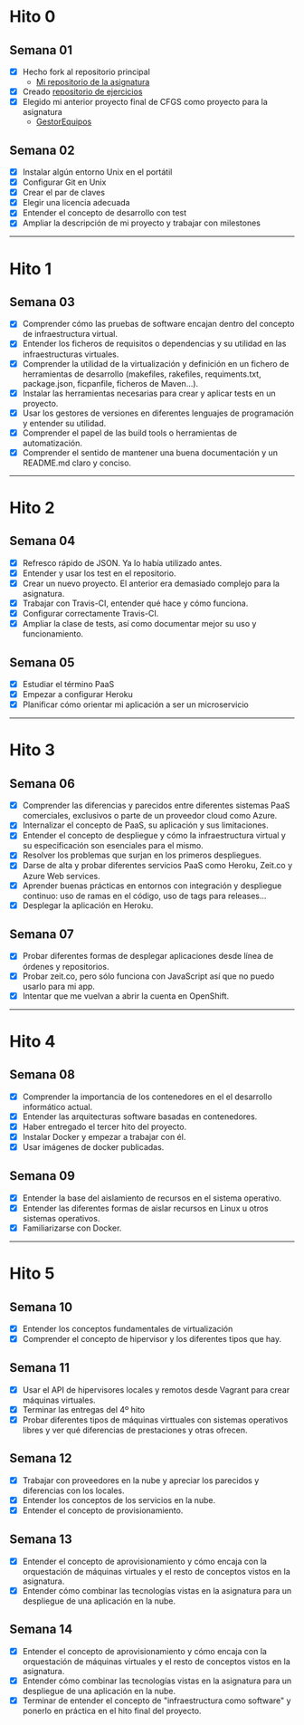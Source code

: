 # Hito 0
## Semana 01
 - [x] Hecho fork al repositorio principal
   - [Mi repositorio de la asignatura](https://github.com/alexhzr/IV-18-19)
- [x] Creado [repositorio de ejercicios](https://github.com/alexhzr/IV-18-19-Ejercicios)
 - [x] Elegido mi anterior proyecto final de CFGS como proyecto para la asignatura
   - [GestorEquipos](https://github.com/alexhzr/GestorEquipos)

## Semana 02
- [x] Instalar algún entorno Unix en el portátil
- [x] Configurar Git en Unix
- [x] Crear el par de claves
- [x] Elegir una licencia adecuada
- [x] Entender el concepto de desarrollo con test
- [x] Ampliar la descripción de mi proyecto y trabajar con milestones
---
# Hito 1

## Semana 03
- [x] Comprender cómo las pruebas de software encajan dentro del concepto de infraestructura virtual.
- [x] Entender los ficheros de requisitos o dependencias y su utilidad en las infraestructuras virtuales.
- [x] Comprender la utilidad de la virtualización y definición en un fichero de herramientas de desarrollo (makefiles, rakefiles, requiments.txt, package.json, ficpanfile, ficheros de Maven...).
- [x] Instalar las herramientas necesarias para crear y aplicar tests en un proyecto.
- [x] Usar los gestores de versiones en diferentes lenguajes de programación y entender su utilidad.
- [x] Comprender el papel de las build tools o herramientas de automatización.
- [x] Comprender el sentido de mantener una buena documentación y un README.md claro y conciso.
---
# Hito 2
## Semana 04
- [x] Refresco rápido de JSON. Ya lo había utilizado antes.
- [x] Entender y usar los test en el repositorio.
- [x] Crear un nuevo proyecto. El anterior era demasiado complejo para la asignatura.
- [x] Trabajar con Travis-CI, entender qué hace y cómo funciona.
- [x] Configurar correctamente Travis-CI.
- [x] Ampliar la clase de tests, así como documentar mejor su uso y funcionamiento.

## Semana 05
- [x] Estudiar el término PaaS
- [x] Empezar a configurar Heroku
- [x] Planificar cómo orientar mi aplicación a ser un microservicio  
---
# Hito 3
## Semana 06
- [x] Comprender las diferencias y parecidos entre diferentes sistemas PaaS comerciales, exclusivos o parte de un proveedor cloud como Azure.
- [x] Internalizar el concepto de PaaS, su aplicación y sus limitaciones.
- [x] Entender el concepto de despliegue y cómo la infraestructura virtual y su especificación son esenciales para el mismo.
- [x] Resolver los problemas que surjan en los primeros despliegues.
- [x] Darse de alta y probar diferentes servicios PaaS como Heroku, Zeit.co y Azure Web services.
- [x] Aprender buenas prácticas en entornos con integración y despliegue continuo: uso de ramas en el código, uso de tags para releases...
- [x] Desplegar la aplicación en Heroku.

## Semana 07
- [x] Probar diferentes formas de desplegar aplicaciones desde línea de órdenes y repositorios.
- [x] Probar zeit.co, pero sólo funciona con JavaScript así que no puedo usarlo para mi app.
- [x] Intentar que me vuelvan a abrir la cuenta en OpenShift.
---
# Hito 4
## Semana 08
- [x] Comprender la importancia de los contenedores en el el desarrollo informático actual.
- [x] Entender las arquitecturas software basadas en contenedores.
- [x] Haber entregado el tercer hito del proyecto.
- [x] Instalar Docker y empezar a trabajar con él.
- [x] Usar imágenes de docker publicadas.

## Semana 09
- [x] Entender la base del aislamiento de recursos en el sistema operativo.
- [x] Entender las diferentes formas de aislar recursos en Linux u otros sistemas operativos.
- [x] Familiarizarse con Docker.
---
# Hito 5
## Semana 10
- [x] Entender los conceptos fundamentales de virtualización
- [x] Comprender el concepto de hipervisor y los diferentes tipos que hay.

## Semana 11
- [x] Usar el API de hipervisores locales y remotos desde Vagrant para crear máquinas virtuales.
- [x] Terminar las entregas del 4º hito
- [x] Probar diferentes tipos de máquinas virttuales con sistemas operativos libres y ver qué diferencias de prestaciones y otras ofrecen.

## Semana 12
- [x] Trabajar con proveedores en la nube y apreciar los parecidos y diferencias con los locales.
- [x] Entender los conceptos de los servicios en la nube.
- [x] Entender el concepto de provisionamiento.

## Semana 13
- [x] Entender el concepto de aprovisionamiento y cómo encaja con la orquestación de máquinas virtuales y el resto de conceptos vistos en la asignatura.
- [x] Entender cómo combinar las tecnologías vistas en la asignatura para un despliegue de una aplicación en la nube.

## Semana 14
- [x] Entender el concepto de aprovisionamiento y cómo encaja con la orquestación de máquinas virtuales y el resto de conceptos vistos en la asignatura.
- [x] Entender cómo combinar las tecnologías vistas en la asignatura para un despliegue de una aplicación en la nube.
- [x] Terminar de entender el concepto de "infraestructura como software" y ponerlo en práctica en el hito final del proyecto.
